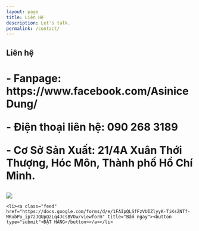 ```yaml
---
layout: page
title: Liên Hệ
description: Let's talk.
permalink: /contact/
---
```


<style type="text/css" media="screen">
  .container {
    margin: 0px auto;
    max-width: 600px;
  }
</style>

<div class="container">

  <h2>Liên hệ</h2>
  <h1><p>- Fanpage: https://www.facebook.com/AsiniceDung/</p>
  <p>- Điện thoại liên hệ: 090 268 3189</p>
  <p>- Cơ Sở Sản Xuất: 21/4A Xuân Thới Thượng, Hóc Môn, Thành phố Hồ Chí Minh.</p></h1>
  <p><img src="https://live.staticflickr.com/65535/49015826828_2cf8a7e8f3_b.jpg"></p>

  <div id="form" class="contact-form">
     
    <li><a class="feed" href="https://docs.google.com/forms/d/e/1FAIpQLSfFzVUIZlyyK-TiKsZNTf-MKubPu_ip7zJQUpQzLq4JcsBVOw/viewform" title="Bấm ngay"><button type="submit">ĐẶT HÀNG</button></a></li>
      
    
  </div>

</div>

<script type="text/javascript">
function adjust_textarea(h) {
    h.style.height = "200px";
    h.style.height = (h.scrollHeight)+"px";
}
</script>

<script src="https://unpkg.com/vue@2.4.2"></script>
<script src="https://unpkg.com/vee-validate@2.0.0-rc.8"></script>
<script type="text/javascript">
Vue.use(VeeValidate);

new Vue({
  el: '#form',
  delimiters: ['${', '}'],
  methods: {
    validateBeforeSubmit: function () {
      this.$validator.validateAll();
      if (!this.errors.any()) {
        this.$refs.contact.submit();
      }
    }
  }
});
</script>
